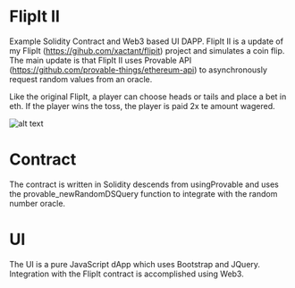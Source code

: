 # FlipIt II
Example Solidity Contract and Web3 based UI DAPP. FlipIt II is a update of my FlipIt (https://gihub.com/xactant/flipit) project and simulates a coin flip. The main update is that FlipIt II uses Provable API (https://github.com/provable-things/ethereum-api) to asynchronously request random values from an oracle.

Like the original FlipIt, a player can choose heads or tails and place a bet in eth. If the player wins the toss, the player is paid 2x te amount wagered.

![alt text](https://github.com/xactant/flipit2/img/flipit.png?raw=true)

# Contract
The contract is written in Solidity descends from usingProvable and uses the provable_newRandomDSQuery function to integrate with the random number oracle.

# UI
The UI is a pure JavaScript dApp which uses Bootstrap and JQuery. Integration with the FlipIt contract is accomplished using Web3.
